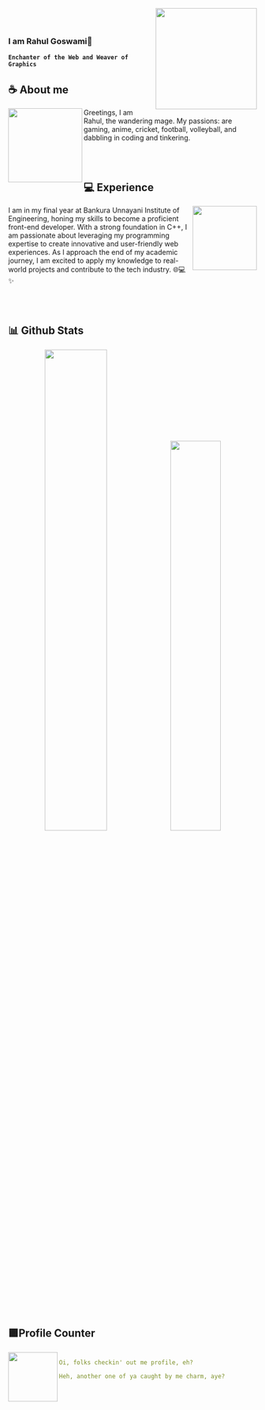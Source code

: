 <a  href="[Chetan Kesare (chetankesare9.vercel.app)](https://chetankesare9.vercel.app/)">

<img  align="right"  width="205"  src="https://media.tenor.com/UTxKJNlZilwAAAAi/luffy-monkey-d-luffy.gif">

</a>
<br><br>
  

### **I am Rahul Goswami🔮**

  

**`Enchanter of the Web and Weaver of Graphics`**

  

## **☕ About me**

<a  href="https://github.com/0x1Luffy"><img  align="left"  width="150"  src="https://media.tenor.com/cAX67q79_WgAAAAi/katakuri-one.gif"></a>

Greetings, I am Rahul, the wandering mage. My passions: are gaming, anime, cricket, football, volleyball, and dabbling in coding and tinkering.

<br><br>

  

## **💻 Experience**

<a  href="https://github.com/0x1Luffy">

<img  align="right"  width="130"  src="https://media.tenor.com/PJC_qDDQnssAAAAi/inosuke-protesta.gif"></a>

I am in my final year at Bankura Unnayani Institute of Engineering, honing my skills to become a proficient front-end developer. With a strong foundation in C++, I am passionate about leveraging my programming expertise to create innovative and user-friendly web experiences. As I approach the end of my academic journey, I am excited to apply my knowledge to real-world projects and contribute to the tech industry. 🌐💻✨

  <br><br>
  

## **📊 Github Stats**

<p  align="center">

<img  width="50%"  src="https://github-readme-stats.vercel.app/api?username=RahulScripted&show_icons=true&count_private=true&theme=react-dark&hide_border=true&bg_color=0d1117" />

<img  width="45%"  src="https://github-readme-stats.vercel.app/api/top-langs/?username=RahulScripted&show_icons=true&count_private=true&theme=react-dark&hide_border=true&bg_color=0d1117&layout=compact" />
  
</p>

  
  

## **🟪Profile Counter**

<a  href="https://github.com/0x1Luffy"><img  align="left"  width="100"  src="https://static.wikia.nocookie.net/pokemeow-community/images/f/fd/Darkrai_%28Shiny%29_-_Pokemon_-_Pokemeow.gif/revision/latest/thumbnail/width/360/height/360?cb=20201206134815"></a>
  

```yaml

Oi, folks checkin' out me profile, eh?

Heh, another one of ya caught by me charm, aye?

```
